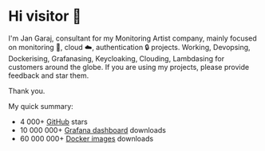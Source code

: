 # Hi visitor 👋

I'm Jan Garaj, consultant for my Monitoring Artist company, mainly focused on monitoring 📣, cloud ☁️, authentication 🔒 projects.
Working, Devopsing, Dockerising, Grafanasing, Keycloaking, Clouding, Lambdasing for customers around the globe. 
If you are using my projects, please provide feedback and star them.

Thank you.

My quick summary:
* 4 000+ [GitHub](https://github.com/monitoringartist/) stars
* 10 000 000+ [Grafana dashboard](https://grafana.net/monitoringartist) downloads
* 60 000 000+ [Docker images](https://hub.docker.com/u/monitoringartist/) downloads
